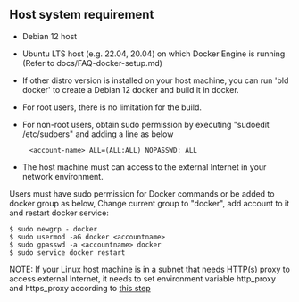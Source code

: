## Host system requirement
- Debian 12 host

- Ubuntu LTS host (e.g. 22.04, 20.04) on which Docker Engine is running (Refer to docs/FAQ-docker-setup.md)

- If other distro version is installed on your host machine, you can run 'bld docker' to create a Debian 12 docker and build it in docker.

- For root users, there is no limitation for the build.

- For non-root users, obtain sudo permission by executing "sudoedit /etc/sudoers" and adding a line as below
```
     <account-name> ALL=(ALL:ALL) NOPASSWD: ALL
```

- The host machine must can access to the external Internet in your network environment.



Users must have sudo permission for Docker commands or be added to docker group as below,
Change current group to "docker", add account to it and restart docker service:
```
$ sudo newgrp - docker
$ sudo usermod -aG docker <accountname>
$ sudo gpasswd -a <accountname> docker
$ sudo service docker restart
```

NOTE:
If your Linux host machine is in a subnet that needs HTTP(s) proxy to access external Internet, it needs to set
environment variable http_proxy and https_proxy according to [this step](proxy.md)
